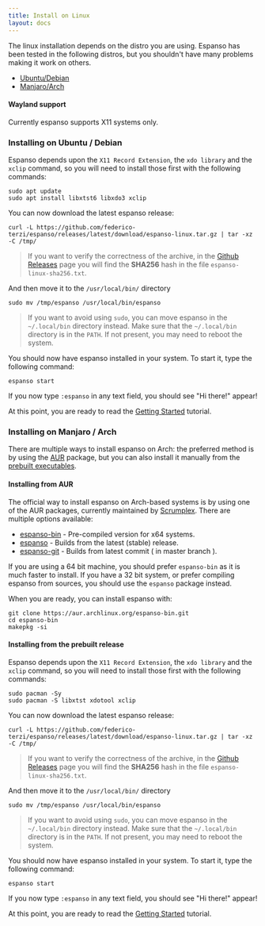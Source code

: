 ```yaml
---
title: Install on Linux
layout: docs
---
```

The linux installation depends on the distro you are using. 
Espanso has been tested in the following distros, but you shouldn't 
have many problems making it work on others.

* [Ubuntu/Debian](#installing-on-ubuntu--debian)
* [Manjaro/Arch](#installing-on-manjaro--arch)

#### Wayland support

Currently espanso supports X11 systems only.

### Installing on Ubuntu / Debian

Espanso depends upon the `X11 Record Extension`, the `xdo library` and the `xclip` command, 
so you will need to install those first with the following commands:

```
sudo apt update
sudo apt install libxtst6 libxdo3 xclip
```

You can now download the latest espanso release:
```
curl -L https://github.com/federico-terzi/espanso/releases/latest/download/espanso-linux.tar.gz | tar -xz -C /tmp/
```

> If you want to verify the correctness of the archive, in the [Github Releases](https://github.com/federico-terzi/espanso/releases/) page you will find the **SHA256** hash in the file `espanso-linux-sha256.txt`.

And then move it to the `/usr/local/bin/` directory

```
sudo mv /tmp/espanso /usr/local/bin/espanso
```

> If you want to avoid using `sudo`, you can move espanso in the `~/.local/bin` directory instead. Make sure that the `~/.local/bin` directory is in the `PATH`. If not present, you may need to reboot the system.

You should now have espanso installed in your system. To start it, type the following command:

```
espanso start
```

If you now type `:espanso` in any text field, you should see "Hi there!" appear! 

At this point, you are ready to read the [Getting Started](/docs/get-started/) tutorial.

### Installing on Manjaro / Arch

There are multiple ways to install espanso on Arch: the preferred method is by using the [AUR](#installing-from-aur) package,
but you can also install it manually from the [prebuilt executables](#installing-from-the-prebuilt-release).

#### Installing from AUR

The official way to install espanso on Arch-based systems is by using one of the AUR packages, currently maintained by [Scrumplex](https://scrumplex.net/). There are multiple options available:

* [espanso-bin](https://aur.archlinux.org/packages/espanso-bin/) - Pre-compiled version for x64 systems.
* [espanso](https://aur.archlinux.org/packages/espanso/) - Builds from the latest (stable) release.
* [espanso-git](https://aur.archlinux.org/packages/espanso-git/) - Builds from latest commit ( in master branch ).

If you are using a 64 bit machine, you should prefer `espanso-bin` as it is much faster to install. If you have a 32 bit system, or prefer compiling espanso
from sources, you should use the `espanso` package instead.

When you are ready, you can install espanso with:

```
git clone https://aur.archlinux.org/espanso-bin.git
cd espanso-bin
makepkg -si
```
 
#### Installing from the prebuilt release

Espanso depends upon the `X11 Record Extension`, the `xdo library` and the `xclip` command, 
so you will need to install those first with the following commands:

```
sudo pacman -Sy
sudo pacman -S libxtst xdotool xclip
```

You can now download the latest espanso release:
```
curl -L https://github.com/federico-terzi/espanso/releases/latest/download/espanso-linux.tar.gz | tar -xz -C /tmp/
```

> If you want to verify the correctness of the archive, in the [Github Releases](https://github.com/federico-terzi/espanso/releases/) page you will find the **SHA256** hash in the file `espanso-linux-sha256.txt`.

And then move it to the `/usr/local/bin/` directory

```
sudo mv /tmp/espanso /usr/local/bin/espanso
```

> If you want to avoid using `sudo`, you can move espanso in the `~/.local/bin` directory instead. Make sure that the `~/.local/bin` directory is in the `PATH`. If not present, you may need to reboot the system.

You should now have espanso installed in your system. To start it, type the following command:

```
espanso start
```

If you now type `:espanso` in any text field, you should see "Hi there!" appear! 

At this point, you are ready to read the [Getting Started](/docs/get-started/) tutorial.